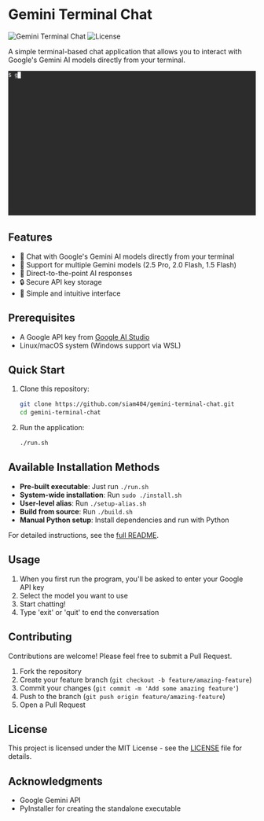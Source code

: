 # Gemini Terminal Chat

![Gemini Terminal Chat](https://img.shields.io/badge/Gemini-Terminal%20Chat-blue)
![License](https://img.shields.io/github/license/YOUR_USERNAME/gemini-terminal-chat)

A simple terminal-based chat application that allows you to interact with Google's Gemini AI models directly from your terminal.

![Demo](demo.gif)

## Features

- 🤖 Chat with Google's Gemini AI models directly from your terminal
- 🚀 Support for multiple Gemini models (2.5 Pro, 2.0 Flash, 1.5 Flash)
- 🎯 Direct-to-the-point AI responses
- 🔒 Secure API key storage
- 🧠 Simple and intuitive interface

## Prerequisites

- A Google API key from [Google AI Studio](https://makersuite.google.com/app/apikey)
- Linux/macOS system (Windows support via WSL)

## Quick Start

1. Clone this repository:
   ```bash
   git clone https://github.com/siam404/gemini-terminal-chat.git
   cd gemini-terminal-chat
   ```

2. Run the application:
   ```bash
   ./run.sh
   ```

## Available Installation Methods

- **Pre-built executable**: Just run `./run.sh`
- **System-wide installation**: Run `sudo ./install.sh`
- **User-level alias**: Run `./setup-alias.sh`
- **Build from source**: Run `./build.sh`
- **Manual Python setup**: Install dependencies and run with Python

For detailed instructions, see the [full README](README.md).

## Usage

1. When you first run the program, you'll be asked to enter your Google API key
2. Select the model you want to use
3. Start chatting!
4. Type 'exit' or 'quit' to end the conversation

## Contributing

Contributions are welcome! Please feel free to submit a Pull Request.

1. Fork the repository
2. Create your feature branch (`git checkout -b feature/amazing-feature`)
3. Commit your changes (`git commit -m 'Add some amazing feature'`)
4. Push to the branch (`git push origin feature/amazing-feature`)
5. Open a Pull Request

## License

This project is licensed under the MIT License - see the [LICENSE](LICENSE) file for details.

## Acknowledgments

- Google Gemini API
- PyInstaller for creating the standalone executable 
